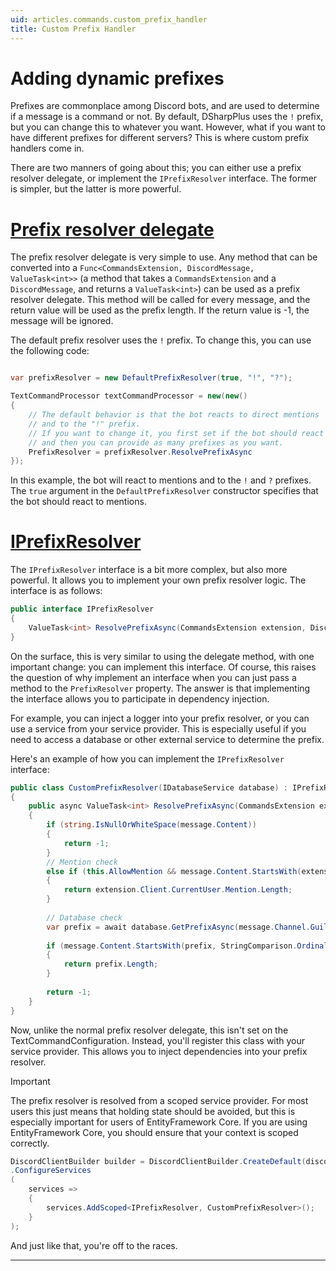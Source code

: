 ```yaml
---
uid: articles.commands.custom_prefix_handler
title: Custom Prefix Handler
---
```


# Adding dynamic prefixes

Prefixes are commonplace among Discord bots, and are used to determine if a message is a command or not. By default, DSharpPlus uses the `!` prefix, but you can change this to whatever you want. However, what if you want to have different prefixes for different servers? This is where custom prefix handlers come in.

There are two manners of going about this; you can either use a prefix resolver delegate, or implement the `IPrefixResolver` interface. The former is simpler, but the latter is more powerful.

# [Prefix resolver delegate](#tab/prefix_resolver_delegate)
The prefix resolver delegate is very simple to use. Any method that can be converted into a `Func<CommandsExtension, DiscordMessage, ValueTask<int>>` (a method that takes a `CommandsExtension` and a `DiscordMessage`, and returns a `ValueTask<int>`) can be used as a prefix resolver delegate. This method will be called for every message, and the return value will be used as the prefix length. If the return value is -1, the message will be ignored.

The default prefix resolver uses the `!` prefix. To change this, you can use the following code:

```cs

var prefixResolver = new DefaultPrefixResolver(true, "!", "?");

TextCommandProcessor textCommandProcessor = new(new()
{
    // The default behavior is that the bot reacts to direct mentions
    // and to the "!" prefix.
    // If you want to change it, you first set if the bot should react to mentions
    // and then you can provide as many prefixes as you want.
    PrefixResolver = prefixResolver.ResolvePrefixAsync
});
```

In this example, the bot will react to mentions and to the `!` and `?` prefixes. The `true` argument in the `DefaultPrefixResolver` constructor specifies that the bot should react to mentions.

# [IPrefixResolver](#tab/iprefixresolver)

The `IPrefixResolver` interface is a bit more complex, but also more powerful. It allows you to implement your own prefix resolver logic. The interface is as follows:

```cs
public interface IPrefixResolver
{
    ValueTask<int> ResolvePrefixAsync(CommandsExtension extension, DiscordMessage message);
}
```

On the surface, this is very similar to using the delegate method, with one important change: you can implement this interface.
Of course, this raises the question of why implement an interface when you can just pass a method to the `PrefixResolver` property. The answer is that implementing the interface allows you to participate in dependency injection.

For example, you can inject a logger into your prefix resolver, or you can use a service from your service provider. This is especially useful if you need to access a database or other external service to determine the prefix.

Here's an example of how you can implement the `IPrefixResolver` interface:

```cs
public class CustomPrefixResolver(IDatabaseService database) : IPrefixResolver
{
    public async ValueTask<int> ResolvePrefixAsync(CommandsExtension extension, DiscordMessage message)
    {
        if (string.IsNullOrWhiteSpace(message.Content))
        {
            return -1;
        }
        // Mention check
        else if (this.AllowMention && message.Content.StartsWith(extension.Client.CurrentUser.Mention, StringComparison.OrdinalIgnoreCase))
        {
            return extension.Client.CurrentUser.Mention.Length;
        }
        
        // Database check
        var prefix = await database.GetPrefixAsync(message.Channel.GuildId);
        
        if (message.Content.StartsWith(prefix, StringComparison.OrdinalIgnoreCase))
        {
            return prefix.Length;
        }
        
        return -1;
    }
}
```

Now, unlike the normal prefix resolver delegate, this isn't set on the TextCommandConfiguration. Instead, you'll register this class with your service provider. This allows you to inject dependencies into your prefix resolver.

> [!IMPORTANT]
> The prefix resolver is resolved from a scoped service provider. For most users this just means that holding state should be avoided, but this is especially important for users of EntityFramework Core. If you are using EntityFramework Core, you should ensure that your context is scoped correctly.

```cs
DiscordClientBuilder builder = DiscordClientBuilder.CreateDefault(discordToken, TextCommandProcessor.RequiredIntents | SlashCommandProcessor.RequiredIntents)
.ConfigureServices
(
    services =>
    {
        services.AddScoped<IPrefixResolver, CustomPrefixResolver>();
    }
);
```

And just like that, you're off to the races.

---
